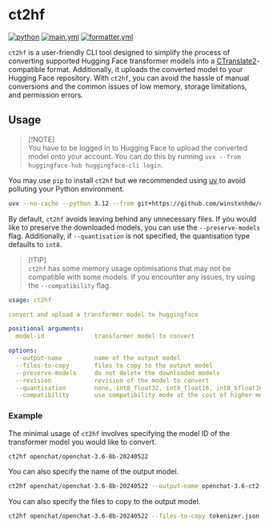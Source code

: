 # ct2hf

[![python](https://img.shields.io/badge/python-3.9%20|%203.10%20|%203.11%20|%203.12-blue)](https://www.python.org/)
[![main.yml](https://github.com/winstxnhdw/ct2hf/actions/workflows/main.yml/badge.svg)](https://github.com/winstxnhdw/ct2hf/actions/workflows/main.yml)
[![formatter.yml](https://github.com/winstxnhdw/ct2hf/actions/workflows/formatter.yml/badge.svg)](https://github.com/winstxnhdw/ct2hf/actions/workflows/formatter.yml)

`ct2hf` is a user-friendly CLI tool designed to simplify the process of converting supported Hugging Face transformer models into a [CTranslate2](https://github.com/OpenNMT/CTranslate2)-compatible format. Additionally, it uploads the converted model to your Hugging Face repository. With `ct2hf`, you can avoid the hassle of manual conversions and the common issues of low memory, storage limitations, and permission errors.

## Usage

> [!NOTE]\
> You have to be logged in to Hugging Face to upload the converted model onto your account. You can do this by running `uvx --from huggingface-hub huggingface-cli login`.

You may use `pip` to install `ct2hf` but we recommended using [uv](https://github.com/astral-sh/uv) to avoid polluting your Python environment.

```bash
uvx --no-cache --python 3.12 --from git+https://github.com/winstxnhdw/ct2hf ct2hf --help
```

By default, `ct2hf` avoids leaving behind any unnecessary files. If you would like to preserve the downloaded models, you can use the `--preserve-models` flag. Additionally, if `--quantisation` is not specified, the quantisation type defaults to `int8`.

> [!TIP]\
> `ct2hf` has some memory usage optimisations that may not be compatible with some models. If you encounter any issues, try using the `--compatibility` flag.

```yaml
usage: ct2hf

convert and upload a transformer model to huggingface

positional arguments:
  model-id              transformer model to convert

options:
  --output-name         name of the output model
  --files-to-copy       files to copy to the output model
  --preserve-models     do not delete the downloaded models
  --revision            revision of the model to convert
  --quantisation        none, int8_float32, int8_float16, int8_bfloat16, int16, float16, bfloat16, float32
  --compatibility       use compatibility mode at the cost of higher memory usage
```

### Example

The minimal usage of `ct2hf` involves specifying the model ID of the transformer model you would like to convert.

```bash
ct2hf openchat/openchat-3.6-8b-20240522
```

You can also specify the name of the output model.

```bash
ct2hf openchat/openchat-3.6-8b-20240522 --output-name openchat-3.6-ct2-int8
```

You can also specify the files to copy to the output model.

```bash
ct2hf openchat/openchat-3.6-8b-20240522 --files-to-copy tokenizer.json tokenizer_config.json
```
